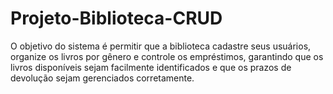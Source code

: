 # Projeto-Biblioteca-CRUD
O objetivo do sistema é permitir que a biblioteca cadastre seus usuários, organize os livros por gênero e controle os empréstimos, garantindo que os livros disponíveis sejam facilmente identificados e que os prazos de devolução sejam gerenciados corretamente.
